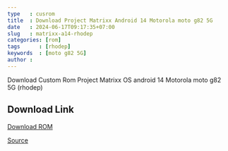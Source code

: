 ```yaml
---
type   : cusrom
title  : Download Project Matrixx Android 14 Motorola moto g82 5G
date   : 2024-06-17T09:17:35+07:00
slug   : matrixx-a14-rhodep
categories: [rom]
tags      : [rhodep]
keywords  : [moto g82 5G]
author : 
---
```


Download Custom Rom Project Matrixx OS android 14 Motorola moto g82 5G (rhodep)



## Download Link
[Download ROM](https://sourceforge.net/projects/projectmatrixx/files/Android-14/rhodep/)

[Source](https://www.projectmatrixx.org/downloads/rhodep)

